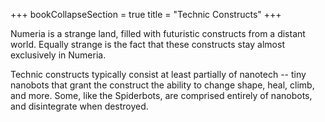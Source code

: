 +++
bookCollapseSection = true
title = "Technic Constructs"
+++

Numeria is a strange land, filled with futuristic constructs from a distant world. Equally strange is the fact that these constructs stay almost exclusively in Numeria.

Technic constructs typically consist at least partially of nanotech -- tiny nanobots that grant the construct the ability to change shape, heal, climb, and more. Some, like the Spiderbots, are comprised entirely of nanobots, and disintegrate when destroyed.
